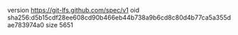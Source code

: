version https://git-lfs.github.com/spec/v1
oid sha256:d5b15cdf28ee608cd90b466eb44b738a9b6cd8c80d4b77ca5a355dae783974a0
size 5651
